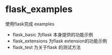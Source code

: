 # flask_examples

使用flask完成 examples

* flask_basic 为flask 本身提供的功能示例
* flask_extensions 为flask extension的功能示例
* flask_test 为关于flask 的测试方法
